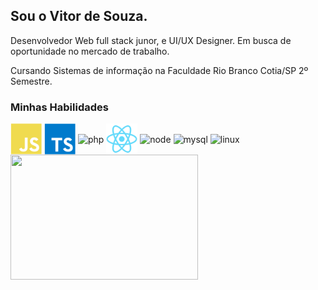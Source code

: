 ## Sou o Vitor de Souza.
Desenvolvedor Web full stack junor, e UI/UX Designer. Em busca de oportunidade no mercado de trabalho.

Cursando Sistemas de informação na Faculdade Rio Branco Cotia/SP 2º Semestre.

### Minhas Habilidades

<div style="display: inline-block">
      <img align="center" alt="Js" height="50" width="50" src="https://raw.githubusercontent.com/devicons/devicon/master/icons/javascript/javascript-plain.svg">
      <img align="center" alt="Ts" height="50" width="50" src="https://raw.githubusercontent.com/devicons/devicon/master/icons/typescript/typescript-plain.svg">
      <img align="center" alt="php" height="50" width="50" src="https://www.svgrepo.com/show/354528/vue.svg">
      <img align="center" alt="React" height="50" width="50" src="https://raw.githubusercontent.com/devicons/devicon/master/icons/react/react-original.svg">
      <img align="center" alt="node" height="50" width="50" src="https://www.svgrepo.com/show/452075/node-js.svg">
      <img align="center" alt="mysql" height="50" width="50" src="https://www.svgrepo.com/show/303251/mysql-logo.svg">
      <img align="center" alt="linux" height="50" width="50" src="https://www.svgrepo.com/show/448236/linux.svg">
 </div>


<div align="start">
  <img height="200em" width="300em" src="https://github-readme-stats.vercel.app/api/top-langs/?username=vitordsb&layout=compact&langs_count=7&theme=dracula"/>
